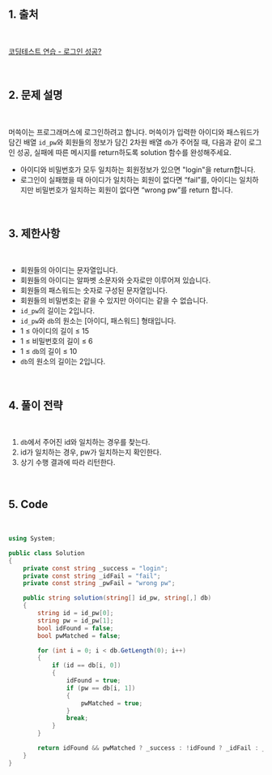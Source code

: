 ## 1. 출처

<br>

[코딩테스트 연습 - 로그인 성공?](https://school.programmers.co.kr/learn/courses/30/lessons/120883)

<br>

## 2. 문제 설명

<br>

머쓱이는 프로그래머스에 로그인하려고 합니다. 머쓱이가 입력한 아이디와 패스워드가 담긴 배열 `id_pw`와 회원들의 정보가 담긴 2차원 배열 `db`가 주어질 때, 다음과 같이 로그인 성공, 실패에 따른 메시지를 return하도록 solution 함수를 완성해주세요.

- 아이디와 비밀번호가 모두 일치하는 회원정보가 있으면 "login"을 return합니다.
- 로그인이 실패했을 때 아이디가 일치하는 회원이 없다면 “fail”를, 아이디는 일치하지만 비밀번호가 일치하는 회원이 없다면 “wrong pw”를 return 합니다.

<br>

## 3. 제한사항

<br>

- 회원들의 아이디는 문자열입니다.
- 회원들의 아이디는 알파벳 소문자와 숫자로만 이루어져 있습니다.
- 회원들의 패스워드는 숫자로 구성된 문자열입니다.
- 회원들의 비밀번호는 같을 수 있지만 아이디는 같을 수 없습니다.
- `id_pw`의 길이는 2입니다.
- `id_pw`와 `db`의 원소는 [아이디, 패스워드] 형태입니다.
- 1 ≤ 아이디의 길이 ≤ 15
- 1 ≤ 비밀번호의 길이 ≤ 6
- 1 ≤ `db`의 길이 ≤ 10
- `db`의 원소의 길이는 2입니다.

<br>

## 4. 풀이 전략

<br>
 
1. `db`에서 주어진 id와 일치하는 경우를 찾는다.
2. id가 일치하는 경우, pw가 일치하는지 확인한다.
3. 상기 수행 결과에 따라 리턴한다.

<br>

## 5. Code

<br>

```cs
using System;

public class Solution
{
    private const string _success = "login";
    private const string _idFail = "fail";
    private const string _pwFail = "wrong pw";

    public string solution(string[] id_pw, string[,] db)
    {
        string id = id_pw[0];
        string pw = id_pw[1];
        bool idFound = false;
        bool pwMatched = false;

        for (int i = 0; i < db.GetLength(0); i++)
        {
            if (id == db[i, 0])
            {
                idFound = true;
                if (pw == db[i, 1])
                {
                    pwMatched = true;
                }
                break;
            }
        }

        return idFound && pwMatched ? _success : !idFound ? _idFail : _pwFail;
    }
}
```